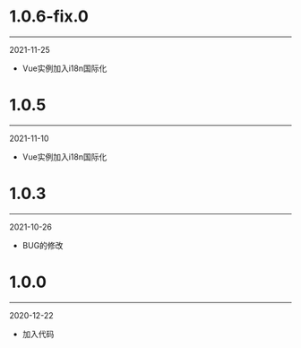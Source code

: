 # 1.0.6-fix.0

***

2021-11-25

* Vue实例加入i18n国际化

# 1.0.5

***

2021-11-10

* Vue实例加入i18n国际化

# 1.0.3

***

2021-10-26

* BUG的修改

# 1.0.0

***

2020-12-22

* 加入代码
